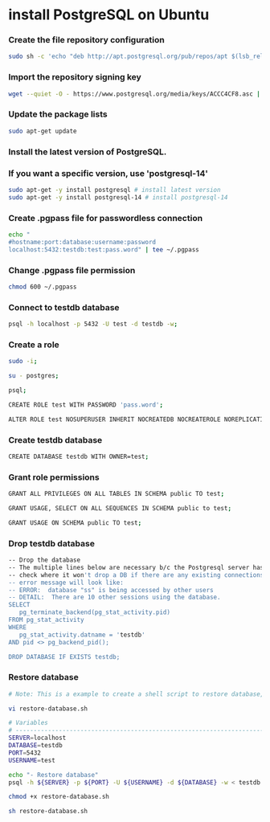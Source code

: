 # install PostgreSQL on Ubuntu

### Create the file repository configuration

```bash
sudo sh -c 'echo "deb http://apt.postgresql.org/pub/repos/apt $(lsb_release -cs)-pgdg main" > /etc/apt/sources.list.d/pgdg.list'
```

### Import the repository signing key

```bash
wget --quiet -O - https://www.postgresql.org/media/keys/ACCC4CF8.asc | sudo apt-key add -
```

### Update the package lists

```bash
sudo apt-get update
```

### Install the latest version of PostgreSQL.
### If you want a specific version, use 'postgresql-14'

```bash
sudo apt-get -y install postgresql # install latest version
sudo apt-get -y install postgresql-14 # install postgresql-14
```

### Create .pgpass file for passwordless connection

```bash
echo "
#hostname:port:database:username:password
localhost:5432:testdb:test:pass.word" | tee ~/.pgpass
```

### Change .pgpass file permission

```bash
chmod 600 ~/.pgpass
```

### Connect to testdb database

```bash
psql -h localhost -p 5432 -U test -d testdb -w;
```

### Create a role

```bash
sudo -i;

su - postgres;

psql;

CREATE ROLE test WITH PASSWORD 'pass.word';

ALTER ROLE test NOSUPERUSER INHERIT NOCREATEDB NOCREATEROLE NOREPLICATION LOGIN;
```

### Create testdb database

```bash
CREATE DATABASE testdb WITH OWNER=test;
```

### Grant role permissions

```bash
GRANT ALL PRIVILEGES ON ALL TABLES IN SCHEMA public TO test;

GRANT USAGE, SELECT ON ALL SEQUENCES IN SCHEMA public to test;

GRANT USAGE ON SCHEMA public TO test;
```

### Drop testdb database

```bash
-- Drop the database
-- The multiple lines below are necessary b/c the Postgresql server has a safety
-- check where it won't drop a DB if there are any existing connections. The
-- error message will look like:
-- ERROR:  database "ss" is being accessed by other users
-- DETAIL:  There are 10 other sessions using the database.
SELECT 
   pg_terminate_backend(pg_stat_activity.pid)
FROM pg_stat_activity
WHERE
   pg_stat_activity.datname = 'testdb'
AND pid <> pg_backend_pid();

DROP DATABASE IF EXISTS testdb;
```

### Restore database

```bash
# Note: This is a example to create a shell script to restore database, it can be improved further to CREATE/RESTORE/DROP

vi restore-database.sh

# Variables
# ----------------------------------------------------------------------
SERVER=localhost
DATABASE=testdb
PORT=5432
USERNAME=test

echo "- Restore database"
psql -h ${SERVER} -p ${PORT} -U ${USERNAME} -d ${DATABASE} -w < testdb.sql

chmod +x restore-database.sh

sh restore-database.sh
```
